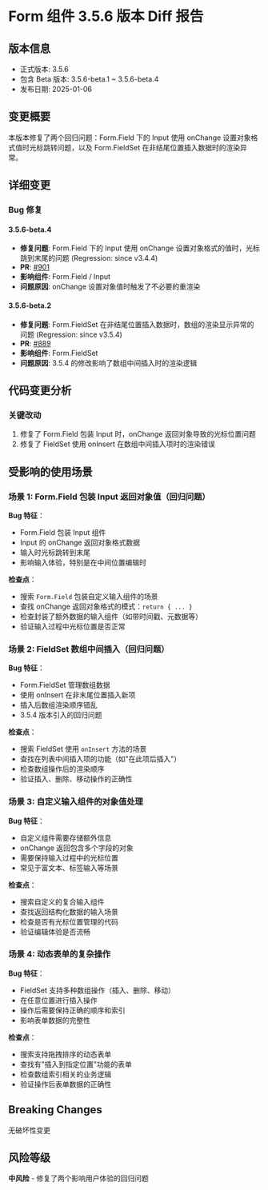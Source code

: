 # Form 组件 3.5.6 版本 Diff 报告

## 版本信息
- 正式版本: 3.5.6
- 包含 Beta 版本: 3.5.6-beta.1 ~ 3.5.6-beta.4
- 发布日期: 2025-01-06

## 变更概要

本版本修复了两个回归问题：Form.Field 下的 Input 使用 onChange 设置对象格式值时光标跳转问题，以及 Form.FieldSet 在非结尾位置插入数据时的渲染异常。

## 详细变更

### Bug 修复

#### 3.5.6-beta.4
- **修复问题**: Form.Field 下的 Input 使用 onChange 设置对象格式的值时，光标跳到末尾的问题 (Regression: since v3.4.4)
- **PR**: [#901](https://github.com/sheinsight/shineout-next/pull/901)
- **影响组件**: Form.Field / Input
- **问题原因**: onChange 设置对象值时触发了不必要的重渲染

#### 3.5.6-beta.2
- **修复问题**: Form.FieldSet 在非结尾位置插入数据时，数组的渲染显示异常的问题 (Regression: since v3.5.4)
- **PR**: [#889](https://github.com/sheinsight/shineout-next/pull/889)
- **影响组件**: Form.FieldSet
- **问题原因**: 3.5.4 的修改影响了数组中间插入时的渲染逻辑

## 代码变更分析

### 关键改动

1. 修复了 Form.Field 包装 Input 时，onChange 返回对象导致的光标位置问题
2. 修复了 FieldSet 使用 onInsert 在数组中间插入项时的渲染错误

## 受影响的使用场景

### 场景 1: Form.Field 包装 Input 返回对象值（回归问题）

**Bug 特征**：
- Form.Field 包装 Input 组件
- Input 的 onChange 返回对象格式数据
- 输入时光标跳转到末尾
- 影响输入体验，特别是在中间位置编辑时

**检查点**：
- 搜索 `Form.Field` 包装自定义输入组件的场景
- 查找 onChange 返回对象格式的模式：`return { ... }`
- 检查封装了额外数据的输入组件（如带时间戳、元数据等）
- 验证输入过程中光标位置是否正常

### 场景 2: FieldSet 数组中间插入（回归问题）

**Bug 特征**：
- Form.FieldSet 管理数组数据
- 使用 onInsert 在非末尾位置插入新项
- 插入后数组渲染顺序错乱
- 3.5.4 版本引入的回归问题

**检查点**：
- 搜索 FieldSet 使用 `onInsert` 方法的场景
- 查找在列表中间插入项的功能（如"在此项后插入"）
- 检查数组操作后的渲染顺序
- 验证插入、删除、移动操作的正确性

### 场景 3: 自定义输入组件的对象值处理

**Bug 特征**：
- 自定义组件需要存储额外信息
- onChange 返回包含多个字段的对象
- 需要保持输入过程中的光标位置
- 常见于富文本、标签输入等场景

**检查点**：
- 搜索自定义的复合输入组件
- 查找返回结构化数据的输入场景
- 检查是否有光标位置管理的代码
- 验证编辑体验是否流畅

### 场景 4: 动态表单的复杂操作

**Bug 特征**：
- FieldSet 支持多种数组操作（插入、删除、移动）
- 在任意位置进行插入操作
- 操作后需要保持正确的顺序和索引
- 影响表单数据的完整性

**检查点**：
- 搜索支持拖拽排序的动态表单
- 查找有"插入到指定位置"功能的表单
- 检查数组索引相关的业务逻辑
- 验证操作后表单数据的正确性

## Breaking Changes

无破坏性变更

## 风险等级

**中风险** - 修复了两个影响用户体验的回归问题